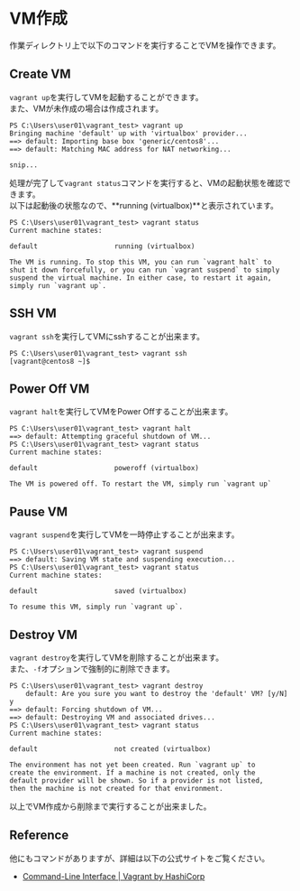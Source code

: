 # VM作成

作業ディレクトリ上で以下のコマンドを実行することでVMを操作できます。

## Create VM

`vagrant up`を実行してVMを起動することができます。  
また、VMが未作成の場合は作成されます。

```console
PS C:\Users\user01\vagrant_test> vagrant up
Bringing machine 'default' up with 'virtualbox' provider...
==> default: Importing base box 'generic/centos8'...
==> default: Matching MAC address for NAT networking...

snip...
```

処理が完了して`vagrant status`コマンドを実行すると、VMの起動状態を確認できます。  
以下は起動後の状態なので、**running (virtualbox)**と表示されています。

```console
PS C:\Users\user01\vagrant_test> vagrant status
Current machine states:

default                   running (virtualbox)

The VM is running. To stop this VM, you can run `vagrant halt` to
shut it down forcefully, or you can run `vagrant suspend` to simply
suspend the virtual machine. In either case, to restart it again,
simply run `vagrant up`.
```

## SSH VM

`vagrant ssh`を実行してVMにsshすることが出来ます。

```console
PS C:\Users\user01\vagrant_test> vagrant ssh
[vagrant@centos8 ~]$
```

## Power Off VM

`vagrant halt`を実行してVMをPower Offすることが出来ます。

```console
PS C:\Users\user01\vagrant_test> vagrant halt
==> default: Attempting graceful shutdown of VM...
PS C:\Users\user01\vagrant_test> vagrant status
Current machine states:

default                   poweroff (virtualbox)

The VM is powered off. To restart the VM, simply run `vagrant up`
```

## Pause VM

`vagrant suspend`を実行してVMを一時停止することが出来ます。

```console
PS C:\Users\user01\vagrant_test> vagrant suspend
==> default: Saving VM state and suspending execution...
PS C:\Users\user01\vagrant_test> vagrant status
Current machine states:

default                   saved (virtualbox)

To resume this VM, simply run `vagrant up`.
```

## Destroy VM

`vagrant destroy`を実行してVMを削除することが出来ます。  
また、`-f`オプションで強制的に削除できます。

```console
PS C:\Users\user01\vagrant_test> vagrant destroy
    default: Are you sure you want to destroy the 'default' VM? [y/N] y
==> default: Forcing shutdown of VM...
==> default: Destroying VM and associated drives...
PS C:\Users\user01\vagrant_test> vagrant status
Current machine states:

default                   not created (virtualbox)

The environment has not yet been created. Run `vagrant up` to
create the environment. If a machine is not created, only the
default provider will be shown. So if a provider is not listed,
then the machine is not created for that environment.
```

以上でVM作成から削除まで実行することが出来ました。

## Reference

他にもコマンドがありますが、詳細は以下の公式サイトをご覧ください。

- [Command-Line Interface | Vagrant by HashiCorp](https://www.vagrantup.com/docs/cli)
